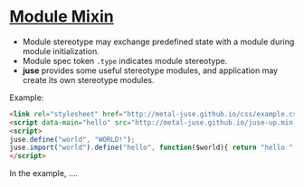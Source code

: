 # [Module Mixin](..)

* Module stereotype may exchange predefined state with a module during module initialization.
* Module spec token `.type` indicates module stereotype.
* **juse** provides some useful stereotype modules, and application may create its own stereotype modules.

Example:

```html
<link rel="stylesheet" href="http://metal-juse.github.io/css/example.css"/>
<script data-main="hello" src="http://metal-juse.github.io/juse-up.min.js"></script>
<script>
juse.define("world", "WORLD!");
juse.import("world").define("hello", function($world){ return "hello " + $world; });
</script>
```

In the example, ....

<section>
<link rel="stylesheet" href="http://metal-juse.github.io/css/example.css"/>
<script data-main="hello" src="http://metal-juse.github.io/juse-up.min.js"></script>
<script>
juse.define("world", "WORLD!");
juse.import("world").define("hello", function($world){ return "hello " + $world; });
</script>
</section>
